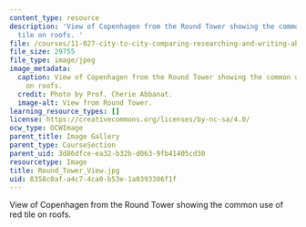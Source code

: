 ```yaml
---
content_type: resource
description: 'View of Copenhagen from the Round Tower showing the common use of red
  tile on roofs. '
file: /courses/11-027-city-to-city-comparing-researching-and-writing-about-cities-spring-2006/8358c0afa4c74ca0b53e1a0393306f1f_Round_Tower_View.jpg
file_size: 29755
file_type: image/jpeg
image_metadata:
  caption: View of Copenhagen from the Round Tower showing the common use of red tile
    on roofs.
  credit: Photo by Prof. Cherie Abbanat.
  image-alt: View from Round Tower.
learning_resource_types: []
license: https://creativecommons.org/licenses/by-nc-sa/4.0/
ocw_type: OCWImage
parent_title: Image Gallery
parent_type: CourseSection
parent_uid: 3d86dfce-ea32-b32b-d063-9fb41405cd30
resourcetype: Image
title: Round_Tower_View.jpg
uid: 8358c0af-a4c7-4ca0-b53e-1a0393306f1f
---
```

View of Copenhagen from the Round Tower showing the common use of red tile on roofs. 